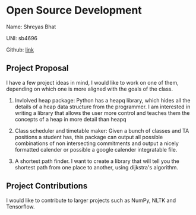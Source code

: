# Open Source Development

Name: Shreyas Bhat

UNI: sb4696

Github: [link](https://github.com/Sbhat92)

## Project Proposal

I have a few project ideas in mind, I would like to work on one of them, depending on which one is more aligned with the goals of the class.

1. Invlolved heap package: Python has a heapq library, which hides all the details of a heap data structure from the programmer. I am interested in writing a
library that allows the user more control and teaches them the concepts of a heap in more detail than heapq

2. Class scheduler and timetable maker: Given a bunch of classes and TA positions a student has, this package can output all possible combinations of
non intersecting commitments and output a nicely formatted calender or possible a google calender integratable file.

3. A shortest path finder. I want to create a library that will tell you the shortest path from one place to another, using dijkstra's algorithm.

## Project Contributions

I would like to contribute to larger projects such as NumPy, NLTK and Tensorflow.
